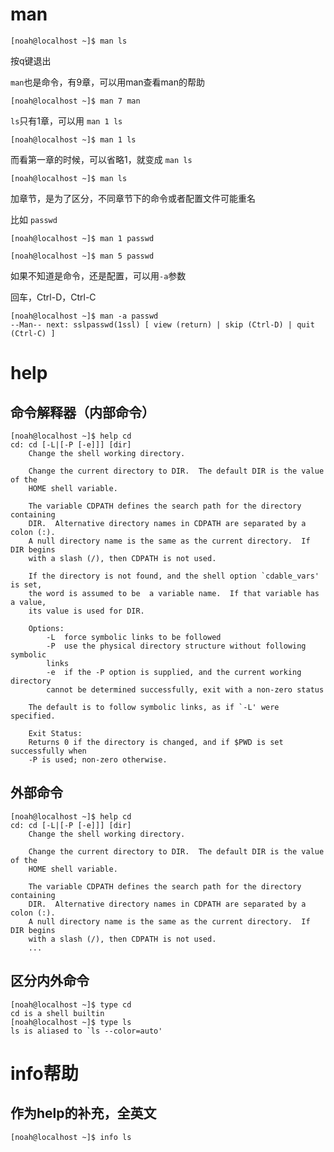 # man

```shell
[noah@localhost ~]$ man ls
```

按q键退出



`man`也是命令，有9章，可以用man查看man的帮助

```shell
[noah@localhost ~]$ man 7 man
```



`ls`只有1章，可以用 `man 1 ls`

```shell
[noah@localhost ~]$ man 1 ls
```

而看第一章的时候，可以省略1，就变成 `man ls`

```shell
[noah@localhost ~]$ man ls
```



加章节，是为了区分，不同章节下的命令或者配置文件可能重名

比如 `passwd`

```shell
[noah@localhost ~]$ man 1 passwd
```

```shell
[noah@localhost ~]$ man 5 passwd
```



如果不知道是命令，还是配置，可以用`-a`参数

回车，Ctrl-D，Ctrl-C

```shell
[noah@localhost ~]$ man -a passwd
--Man-- next: sslpasswd(1ssl) [ view (return) | skip (Ctrl-D) | quit (Ctrl-C) ]
```



# help

## 命令解释器（内部命令）

```shell
[noah@localhost ~]$ help cd
cd: cd [-L|[-P [-e]]] [dir]
    Change the shell working directory.

    Change the current directory to DIR.  The default DIR is the value of the
    HOME shell variable.

    The variable CDPATH defines the search path for the directory containing
    DIR.  Alternative directory names in CDPATH are separated by a colon (:).
    A null directory name is the same as the current directory.  If DIR begins
    with a slash (/), then CDPATH is not used.

    If the directory is not found, and the shell option `cdable_vars' is set,
    the word is assumed to be  a variable name.  If that variable has a value,
    its value is used for DIR.

    Options:
        -L	force symbolic links to be followed
        -P	use the physical directory structure without following symbolic
    	links
        -e	if the -P option is supplied, and the current working directory
    	cannot be determined successfully, exit with a non-zero status

    The default is to follow symbolic links, as if `-L' were specified.

    Exit Status:
    Returns 0 if the directory is changed, and if $PWD is set successfully when
    -P is used; non-zero otherwise.
```



## 外部命令

```shell
[noah@localhost ~]$ help cd
cd: cd [-L|[-P [-e]]] [dir]
    Change the shell working directory.

    Change the current directory to DIR.  The default DIR is the value of the
    HOME shell variable.

    The variable CDPATH defines the search path for the directory containing
    DIR.  Alternative directory names in CDPATH are separated by a colon (:).
    A null directory name is the same as the current directory.  If DIR begins
    with a slash (/), then CDPATH is not used.
    ...
```

## 区分内外命令

```shell
[noah@localhost ~]$ type cd
cd is a shell builtin
[noah@localhost ~]$ type ls
ls is aliased to `ls --color=auto'
```

# info帮助

## 作为help的补充，全英文

```shell
[noah@localhost ~]$ info ls
```



